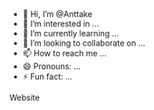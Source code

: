 - 👋 Hi, I’m @Anttake
- 👀 I’m interested in ...
- 🌱 I’m currently learning ...
- 💞️ I’m looking to collaborate on ...
- 📫 How to reach me ...
- 😄 Pronouns: ...
- ⚡ Fun fact: ...

<!---
Anttake/Anttake is a ✨ special ✨ repository because its `README.md` (this file) appears on your GitHub profile.
You can click the Preview link to take a look at your changes.
--->
Website
